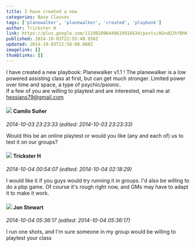 ```yaml
---
title: I have created a new
categories: Base Classes
tags: ['planewalker', 'planewalker', 'created', 'playbook']
author: Trickster H
link: https://plus.google.com/111982096440619916634/posts/AGndQJhfBhK
published: 2014-10-03T22:55:48.936Z
updated: 2014-10-03T22:58:08.000Z
imagelink: []
thumblinks: []
---
```


I have created a new playbook: Planewalker v1.1 ! The planewalker is a low powered assisting class at first, but can get much stronger. Limited power over time and space, a type of psychic/psionic.<br />If a few of you are willing to playtest and are interested, email me at hessians79@gmail.com
<div id='comment z13hh5uzwlaixbhtr22fchsb1ljjcnmad04'>
  <h4><img src='{{site.baseurl}}//images/avatars/112843447302841412834_photo.jpg'> Camilo Suñer</h4>
      <p><cite>2014-10-03 23:23:33 (edited: 2014-10-03 23:23:33)</cite></p>
        <p>Would this be an online playtest or would you like (any and each of) us to test it on our groups?</p>
</div>
        

<div id='comment z13hh5uzwlaixbhtr22fchsb1ljjcnmad04'>
  <h4><img src='{{site.baseurl}}//images/avatars/111982096440619916634_photo.jpg'> Trickster H</h4>
      <p><cite>2014-10-04 00:54:07 (edited: 2014-10-04 02:18:29)</cite></p>
        <p>I would like it if you guys would try running it in groups. I&#39;d also be willing to do a pbp game. Of course it&#39;s rough right now, and GMs may have to adapt it to make it work. </p>
</div>
        

<div id='comment z13hh5uzwlaixbhtr22fchsb1ljjcnmad04'>
  <h4><img src='{{site.baseurl}}//images/avatars/102379130189009213431_photo.jpg'> Jon Stewart</h4>
      <p><cite>2014-10-04 05:36:17 (edited: 2014-10-04 05:36:17)</cite></p>
        <p>I run one shots, and I&#39;m sure someone in my group would be willing to playtest your class</p>
</div>
        